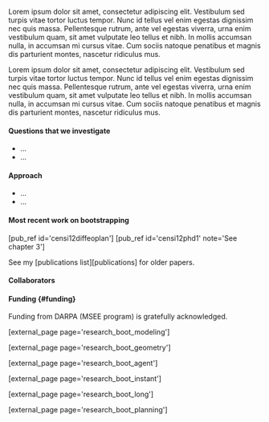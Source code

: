Lorem ipsum dolor sit amet, consectetur adipiscing elit. Vestibulum sed turpis vitae tortor luctus tempor. Nunc id tellus vel enim egestas dignissim nec quis massa. Pellentesque rutrum, ante vel egestas viverra, urna enim vestibulum quam, sit amet vulputate leo tellus et nibh. In mollis accumsan nulla, in accumsan mi cursus vitae. Cum sociis natoque penatibus et magnis dis parturient montes, nascetur ridiculus mus.

Lorem ipsum dolor sit amet, consectetur adipiscing elit. Vestibulum sed turpis vitae tortor luctus tempor. Nunc id tellus vel enim egestas dignissim nec quis massa. Pellentesque rutrum, ante vel egestas viverra, urna enim vestibulum quam, sit amet vulputate leo tellus et nibh. In mollis accumsan nulla, in accumsan mi cursus vitae. Cum sociis natoque penatibus et magnis dis parturient montes, nascetur ridiculus mus.

#### Questions that we investigate

- ... 
- ... 


#### Approach

- ... 
- ... 

#### Most recent work on bootstrapping

[pub_ref id='censi12diffeoplan']
[pub_ref id='censi12phd1' note='See chapter 3']

See my [publications list][publications] for older papers.

#### Collaborators


#### Funding  {#funding}

Funding from DARPA (MSEE program) 
is gratefully acknowledged.

<!-- TODO: add NRI -->

[external_page page='research_boot_modeling']

[external_page page='research_boot_geometry']

[external_page page='research_boot_agent']

[external_page page='research_boot_instant']

[external_page page='research_boot_long']

[external_page page='research_boot_planning']

<style type='text/css'>

    /*<div class='topic-spotlight'>
        <img class='highlight-picture' src=""/>
    </div>*/

    div.topic-spotlight { display: block; float: right;}
    img.highlight-picture { width: 15em; border: solid 1px gray;}


Lorem ipsum dolor
</style>
